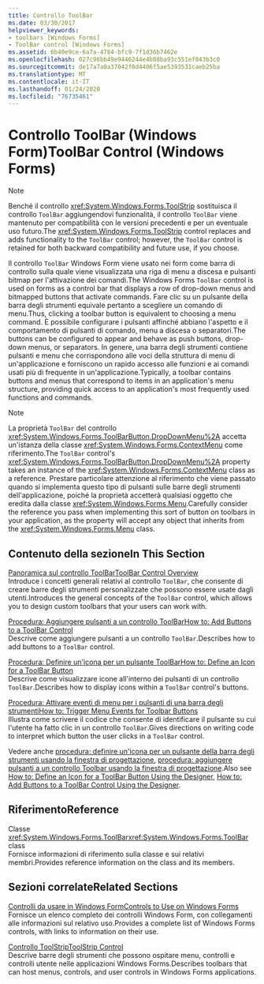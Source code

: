 ```yaml
---
title: Controllo ToolBar
ms.date: 03/30/2017
helpviewer_keywords:
- toolbars [Windows Forms]
- ToolBar control [Windows Forms]
ms.assetid: 6b40e9ce-6a7a-4784-bfc9-7f1d36b7462e
ms.openlocfilehash: 027c96bb49e9446244e4b08ba93c551ef043b3c0
ms.sourcegitcommit: de17a7a0a37042f0d4406f5ae5393531caeb25ba
ms.translationtype: MT
ms.contentlocale: it-IT
ms.lasthandoff: 01/24/2020
ms.locfileid: "76735461"
---
```

# <a name="toolbar-control-windows-forms"></a><span data-ttu-id="b7039-102">Controllo ToolBar (Windows Form)</span><span class="sxs-lookup"><span data-stu-id="b7039-102">ToolBar Control (Windows Forms)</span></span>
> [!NOTE]
> <span data-ttu-id="b7039-103">Benché il controllo <xref:System.Windows.Forms.ToolStrip> sostituisca il controllo `ToolBar` aggiungendovi funzionalità, il controllo `ToolBar` viene mantenuto per compatibilità con le versioni precedenti e per un eventuale uso futuro.</span><span class="sxs-lookup"><span data-stu-id="b7039-103">The <xref:System.Windows.Forms.ToolStrip> control replaces and adds functionality to the `ToolBar` control; however, the `ToolBar` control is retained for both backward compatibility and future use, if you choose.</span></span>  
  
 <span data-ttu-id="b7039-104">Il controllo `ToolBar` Windows Form viene usato nei form come barra di controllo sulla quale viene visualizzata una riga di menu a discesa e pulsanti bitmap per l'attivazione dei comandi.</span><span class="sxs-lookup"><span data-stu-id="b7039-104">The Windows Forms `ToolBar` control is used on forms as a control bar that displays a row of drop-down menus and bitmapped buttons that activate commands.</span></span> <span data-ttu-id="b7039-105">Fare clic su un pulsante della barra degli strumenti equivale pertanto a scegliere un comando di menu.</span><span class="sxs-lookup"><span data-stu-id="b7039-105">Thus, clicking a toolbar button is equivalent to choosing a menu command.</span></span> <span data-ttu-id="b7039-106">È possibile configurare i pulsanti affinché abbiano l'aspetto e il comportamento di pulsanti di comando, menu a discesa o separatori.</span><span class="sxs-lookup"><span data-stu-id="b7039-106">The buttons can be configured to appear and behave as push buttons, drop-down menus, or separators.</span></span> <span data-ttu-id="b7039-107">In genere, una barra degli strumenti contiene pulsanti e menu che corrispondono alle voci della struttura di menu di un'applicazione e forniscono un rapido accesso alle funzioni e ai comandi usati più di frequente in un'applicazione.</span><span class="sxs-lookup"><span data-stu-id="b7039-107">Typically, a toolbar contains buttons and menus that correspond to items in an application's menu structure, providing quick access to an application's most frequently used functions and commands.</span></span>  
  
> [!NOTE]
> <span data-ttu-id="b7039-108">La proprietà `ToolBar` del controllo <xref:System.Windows.Forms.ToolBarButton.DropDownMenu%2A> accetta un'istanza della classe <xref:System.Windows.Forms.ContextMenu> come riferimento.</span><span class="sxs-lookup"><span data-stu-id="b7039-108">The `ToolBar` control's <xref:System.Windows.Forms.ToolBarButton.DropDownMenu%2A> property takes an instance of the <xref:System.Windows.Forms.ContextMenu> class as a reference.</span></span> <span data-ttu-id="b7039-109">Prestare particolare attenzione al riferimento che viene passato quando si implementa questo tipo di pulsanti sulle barre degli strumenti dell'applicazione, poiché la proprietà accetterà qualsiasi oggetto che eredita dalla classe <xref:System.Windows.Forms.Menu>.</span><span class="sxs-lookup"><span data-stu-id="b7039-109">Carefully consider the reference you pass when implementing this sort of button on toolbars in your application, as the property will accept any object that inherits from the <xref:System.Windows.Forms.Menu> class.</span></span>  
  
## <a name="in-this-section"></a><span data-ttu-id="b7039-110">Contenuto della sezione</span><span class="sxs-lookup"><span data-stu-id="b7039-110">In This Section</span></span>  
 [<span data-ttu-id="b7039-111">Panoramica sul controllo ToolBar</span><span class="sxs-lookup"><span data-stu-id="b7039-111">ToolBar Control Overview</span></span>](toolbar-control-overview-windows-forms.md)  
 <span data-ttu-id="b7039-112">Introduce i concetti generali relativi al controllo `ToolBar`, che consente di creare barre degli strumenti personalizzate che possono essere usate dagli utenti.</span><span class="sxs-lookup"><span data-stu-id="b7039-112">Introduces the general concepts of the `ToolBar` control, which allows you to design custom toolbars that your users can work with.</span></span>  
  
 [<span data-ttu-id="b7039-113">Procedura: Aggiungere pulsanti a un controllo ToolBar</span><span class="sxs-lookup"><span data-stu-id="b7039-113">How to: Add Buttons to a ToolBar Control</span></span>](how-to-add-buttons-to-a-toolbar-control.md)  
 <span data-ttu-id="b7039-114">Descrive come aggiungere pulsanti a un controllo `ToolBar`.</span><span class="sxs-lookup"><span data-stu-id="b7039-114">Describes how to add buttons to a `ToolBar` control.</span></span>  
  
 [<span data-ttu-id="b7039-115">Procedura: Definire un'icona per un pulsante ToolBar</span><span class="sxs-lookup"><span data-stu-id="b7039-115">How to: Define an Icon for a ToolBar Button</span></span>](how-to-define-an-icon-for-a-toolbar-button.md)  
 <span data-ttu-id="b7039-116">Descrive come visualizzare icone all'interno dei pulsanti di un controllo `ToolBar`.</span><span class="sxs-lookup"><span data-stu-id="b7039-116">Describes how to display icons within a `ToolBar` control's buttons.</span></span>  
  
 [<span data-ttu-id="b7039-117">Procedura: Attivare eventi di menu per i pulsanti di una barra degli strumenti</span><span class="sxs-lookup"><span data-stu-id="b7039-117">How to: Trigger Menu Events for Toolbar Buttons</span></span>](how-to-trigger-menu-events-for-toolbar-buttons.md)  
 <span data-ttu-id="b7039-118">Illustra come scrivere il codice che consente di identificare il pulsante su cui l'utente ha fatto clic in un controllo `ToolBar`.</span><span class="sxs-lookup"><span data-stu-id="b7039-118">Gives directions on writing code to interpret which button the user clicks in a `ToolBar` control.</span></span>  
  
 <span data-ttu-id="b7039-119">Vedere anche [procedura: definire un'icona per un pulsante della barra degli strumenti usando la finestra di progettazione](how-to-define-an-icon-for-a-toolbar-button-using-the-designer.md), [procedura: aggiungere pulsanti a un controllo Toolbar usando la finestra di progettazione](how-to-add-buttons-to-a-toolbar-control-using-the-designer.md).</span><span class="sxs-lookup"><span data-stu-id="b7039-119">Also see [How to: Define an Icon for a ToolBar Button Using the Designer](how-to-define-an-icon-for-a-toolbar-button-using-the-designer.md), [How to: Add Buttons to a ToolBar Control Using the Designer](how-to-add-buttons-to-a-toolbar-control-using-the-designer.md).</span></span>  
  
## <a name="reference"></a><span data-ttu-id="b7039-120">Riferimento</span><span class="sxs-lookup"><span data-stu-id="b7039-120">Reference</span></span>  
 <span data-ttu-id="b7039-121">Classe <xref:System.Windows.Forms.ToolBar></span><span class="sxs-lookup"><span data-stu-id="b7039-121"><xref:System.Windows.Forms.ToolBar> class</span></span>  
 <span data-ttu-id="b7039-122">Fornisce informazioni di riferimento sulla classe e sui relativi membri.</span><span class="sxs-lookup"><span data-stu-id="b7039-122">Provides reference information on the class and its members.</span></span>  
  
## <a name="related-sections"></a><span data-ttu-id="b7039-123">Sezioni correlate</span><span class="sxs-lookup"><span data-stu-id="b7039-123">Related Sections</span></span>  
 [<span data-ttu-id="b7039-124">Controlli da usare in Windows Form</span><span class="sxs-lookup"><span data-stu-id="b7039-124">Controls to Use on Windows Forms</span></span>](controls-to-use-on-windows-forms.md)  
 <span data-ttu-id="b7039-125">Fornisce un elenco completo dei controlli Windows Form, con collegamenti alle informazioni sul relativo uso.</span><span class="sxs-lookup"><span data-stu-id="b7039-125">Provides a complete list of Windows Forms controls, with links to information on their use.</span></span>  
  
 [<span data-ttu-id="b7039-126">Controllo ToolStrip</span><span class="sxs-lookup"><span data-stu-id="b7039-126">ToolStrip Control</span></span>](toolstrip-control-windows-forms.md)  
 <span data-ttu-id="b7039-127">Descrive barre degli strumenti che possono ospitare menu, controlli e controlli utente nelle applicazioni Windows Forms.</span><span class="sxs-lookup"><span data-stu-id="b7039-127">Describes toolbars that can host menus, controls, and user controls in Windows Forms applications.</span></span>
